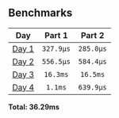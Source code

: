 <!--- benchmarking table --->
## Benchmarks

| Day | Part 1 | Part 2 |
| :---: | :---: | :---:  |
| [Day 1](./src/bin/01.rs) | `327.9µs` | `285.0µs` |
| [Day 2](./src/bin/02.rs) | `556.5µs` | `584.4µs` |
| [Day 3](./src/bin/03.rs) | `16.3ms` | `16.5ms` |
| [Day 4](./src/bin/04.rs) | `1.1ms` | `639.9µs` |

**Total: 36.29ms**
<!--- benchmarking table --->
